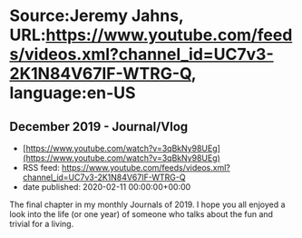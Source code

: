 # Source:Jeremy Jahns, URL:https://www.youtube.com/feeds/videos.xml?channel_id=UC7v3-2K1N84V67IF-WTRG-Q, language:en-US

## December 2019 - Journal/Vlog
 - [https://www.youtube.com/watch?v=3qBkNy98UEg](https://www.youtube.com/watch?v=3qBkNy98UEg)
 - RSS feed: https://www.youtube.com/feeds/videos.xml?channel_id=UC7v3-2K1N84V67IF-WTRG-Q
 - date published: 2020-02-11 00:00:00+00:00

The final chapter in my monthly Journals of 2019. I hope you all enjoyed a look into the life (or one year) of someone who talks about the fun and trivial for a living.


